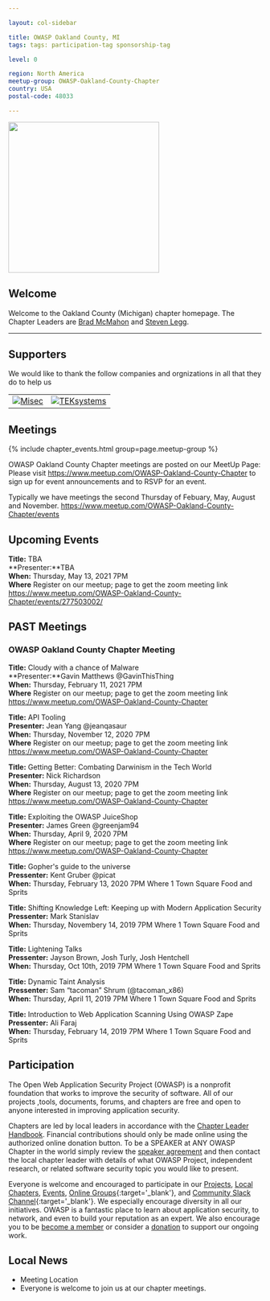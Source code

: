 ```yaml
---

layout: col-sidebar

title: OWASP Oakland County, MI
tags: tags: participation-tag sponsorship-tag

level: 0

region: North America
meetup-group: OWASP-Oakland-County-Chapter
country: USA
postal-code: 48033

---
```

<img src="assets/images/owasp_oc.jpg" width="300" />

## Welcome

Welcome to the Oakland County (Michigan) chapter homepage. The Chapter Leaders are <a href="mailto:bradley.mcmahon@owasp.org">Brad McMahon</a> and <a href="mailto:steven.legg@owasp.org">Steven Legg</a>.

<hr/>

## Supporters

We would like to thank the follow companies and orgnizations in all that they do to help us

<table class="sponsors-table">
    <tr>
        <td> <a href="https://www.misec.us/"> <img src="assets/images/misec.png" alt="Misec" title="Misec"/> </a> </td>
        <td> <a href="https://www.teksystems.com/"> <img src="assets/images/teksystems.png" alt="TEKsystems" title="TEKsystems"/> </a> </td>
    </tr>
</table>


## Meetings 
{% include chapter_events.html group=page.meetup-group %}

OWASP Oakland County Chapter meetings are posted on our MeetUp Page:
Please visit <a href="https://www.meetup.com/OWASP-Oakland-County-Chapter" target="_blank" rel="noopener noreferrer">https://www.meetup.com/OWASP-Oakland-County-Chapter</a> to sign up for event announcements and to RSVP for an event.

Typically we have meetings the second Thursday of Febuary, May, August and November. 
https://www.meetup.com/OWASP-Oakland-County-Chapter/events

## Upcoming Events

**Title:** TBA <br />
**Presenter:**TBA <br />
**When:** Thursday, May 13, 2021 7PM <br />
**Where** Register on our meetup; page to get the zoom meeting link https://www.meetup.com/OWASP-Oakland-County-Chapter/events/277503002/ 

<blockquote>

</blockquote>


## PAST Meetings
### OWASP Oakland County Chapter Meeting ###
**Title:** Cloudy with a chance of Malware <br />
**Presenter:**Gavin Matthews @GavinThisThing <br />
**When:** Thursday, February 11, 2021 7PM <br />
**Where** Register on our meetup; page to get the zoom meeting link https://www.meetup.com/OWASP-Oakland-County-Chapter  

<blockquote>

</blockquote>

**Title:** API Tooling <br />
**Presenter:** Jean Yang @jeanqasaur <br />
**When:** Thursday, November 12, 2020 7PM <br />
**Where** Register on our meetup; page to get the zoom meeting link https://www.meetup.com/OWASP-Oakland-County-Chapter  

**Title:** Getting Better: Combating Darwinism in the Tech World <br />
**Presenter:** Nick Richardson <br />
**When:** Thursday, August 13, 2020 7PM <br />
**Where** Register on our meetup; page to get the zoom meeting link https://www.meetup.com/OWASP-Oakland-County-Chapter 

**Title:** Exploiting the OWASP JuiceShop <br />
**Presenter:** James Green @greenjam94 <br />
**When:** Thursday, April 9, 2020 7PM <br />
**Where** Register on our meetup; page to get the zoom meeting link https://www.meetup.com/OWASP-Oakland-County-Chapter 

**Title:** Gopher's guide to the universe  <br />
**Pressenter:** Kent Gruber @picat <br />
**When:** Thursday, February 13, 2020 7PM Where 1 Town Square Food and Sprits

**Title:** Shifting Knowledge Left: Keeping up with Modern Application Security <br />
**Pressenter:** Mark Stanislav <br />
**When:** Thursday, Novembery 14, 2019 7PM Where 1 Town Square Food and Sprits

**Title:** Lightening Talks <br />
**Pressenter:** Jayson Brown, Josh Turly, Josh Hentchell <br />
**When:** Thursday, Oct 10th, 2019 7PM Where 1 Town Square Food and Sprits

**Title:** Dynamic Taint Analysis <br />
**Pressenter:** Sam “tacoman” Shrum (@tacoman_x86) <br />
**When:** Thursday, April 11, 2019 7PM Where 1 Town Square Food and Sprits

**Title:** Introduction to Web Application Scanning Using OWASP Zape  <br />
**Pressenter:** Ali Faraj <br />
**When:** Thursday, February 14, 2019 7PM Where 1 Town Square Food and Sprits

## Participation
The Open Web Application Security Project (OWASP) is a nonprofit foundation that works to improve the security of software. All of our projects ,tools, documents, forums, and chapters are free and open to anyone interested in improving application security. 

Chapters are led by local leaders in accordance with the [Chapter Leader Handbook](/www-policy/rules-of-procedure/chapter-handbook). Financial contributions should only be made online using the authorized online donation button. To be a SPEAKER at ANY OWASP Chapter in the world simply review the [speaker agreement](/www-policy/speaker-agreement) and then contact the local chapter leader with details of what OWASP Project, independent research, or related software security topic you would like to present.

Everyone is welcome and encouraged to participate in our [Projects](/projects), [Local Chapters](/chapters), [Events](/events), [Online Groups](https://groups.google.com/a/owasp.com/){:target='_blank'}, and [Community Slack Channel](https://owasp.slack.com/){:target='_blank'}. We especially encourage diversity in all our initiatives. OWASP is a fantastic place to learn about application security, to network, and even to build your reputation as an expert. We also encourage you to be [become a member](/membership) or consider a [donation](/donate) to support our ongoing work.

## Local News
- Meeting Location
- Everyone is welcome to join us at our chapter meetings.

